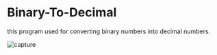 # Binary-To-Decimal
this program used for converting binary numbers into decimal numbers.


![capture](https://user-images.githubusercontent.com/26473614/42894225-9cad52ec-8ab6-11e8-88eb-b5fc2780017f.PNG)
